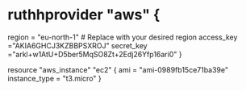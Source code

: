 # ruthhprovider "aws" {
 region = "eu-north-1"  # Replace with your desired region
 access_key ="AKIA6GHCJ3KZBBPSXROJ"
 secret_key ="arkl+w1AtU+D5ber5MqSO8Zt+2Edj26Yfp16ari0"
}


resource "aws_instance" "ec2" {
 ami           = "ami-0989fb15ce71ba39e"
 instance_type = "t3.micro"
}
